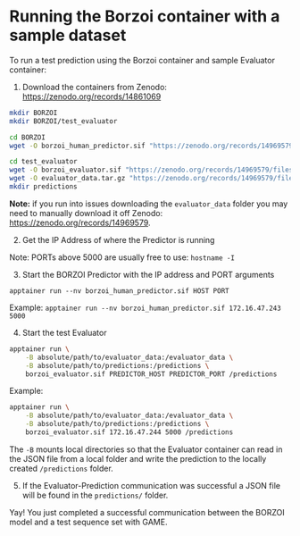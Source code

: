 # Running the Borzoi container with a sample dataset

To run a test prediction using the Borzoi container and sample Evaluator container:

1. Download the containers from Zenodo: <https://zenodo.org/records/14861069>

```bash
mkdir BORZOI
mkdir BORZOI/test_evaluator
```

```bash
cd BORZOI
wget -O borzoi_human_predictor.sif "https://zenodo.org/records/14969579/files/borzoi_human_predictor.sif?download=1"
```

``` bash
cd test_evaluator
wget -O borzoi_evaluator.sif "https://zenodo.org/records/14969579/files/borzoi_evaluator.sif?download=1"
wget -O evaluator_data.tar.gz "https://zenodo.org/records/14969579/files/evaluator_data.tar.gz?download=1"
mkdir predictions
```

**Note:** if you run into issues downloading the `evaluator_data` folder you may need to manually download it off Zenodo: <https://zenodo.org/records/14969579>.

2. Get the IP Address of where the Predictor is running

Note: PORTs above 5000 are usually free to use: `hostname -I`

3. Start the BORZOI Predictor with the IP address and PORT arguments

`apptainer run --nv borzoi_human_predictor.sif HOST PORT`

Example:
`apptainer run --nv borzoi_human_predictor.sif 172.16.47.243 5000`

4. Start the test Evaluator

```bash
apptainer run \
    -B absolute/path/to/evaluator_data:/evaluator_data \
    -B absolute/path/to/predictions:/predictions \
    borzoi_evaluator.sif PREDICTOR_HOST PREDICTOR_PORT /predictions
```

Example:

```bash
apptainer run \
    -B absolute/path/to/evaluator_data:/evaluator_data \
    -B absolute/path/to/predictions:/predictions \
    borzoi_evaluator.sif 172.16.47.244 5000 /predictions
```

The `-B` mounts local directories so that the Evaluator container can read in the JSON file from a local folder and write the prediction to the locally created `/predictions` folder.

5. If the Evaluator-Prediction communication was successful a JSON file will be found in the `predictions/` folder.

Yay! You just completed a successful communication between the BORZOI model and a test sequence set with GAME.
